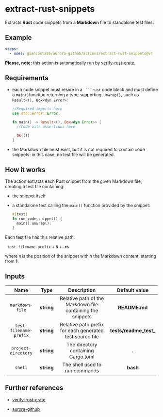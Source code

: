 # extract-rust-snippets

Extracts **Rust** code snippets from a **Markdown** file to standalone test files.

## Example

```yaml
steps:
  - uses: giancosta86/aurora-github/actions/extract-rust-snippets@v4
```

**Please, note:** this action is automatically run by [verify-rust-crate](../verify-rust-crate/README.md).

## Requirements

- each code snippet must reside in a ` ```rust` code block and must define a `main()`function returning a type supporting`.unwrap()`, such as `Result<(), Box<dyn Error>`:

  ```rust
  //Required imports here
  use std::error::Error;

  fn main() -> Result<(), Box<dyn Error>> {
    //Code with assertions here

    Ok(())
  }
  ```

- the Markdown file must exist, but it is not required to contain code snippets: in this case, no test file will be generated.

## How it works

The action extracts each Rust snippet from the given Markdown file, creating a test file containing:

- the snippet itself

- a standalone test calling the `main()` function provided by the snippet:

  ```rust
  #[test]
  fn run_code_snippet() {
    main().unwrap();
  }
  ```

Each test file has this relative path:

` test-filename-prefix` + `N` + **.rs**

where `N` is the position of the snippet within the Markdown content, starting from **1**.

## Inputs

|          Name          |    Type    |                        Description                         |      Default value      |
| :--------------------: | :--------: | :--------------------------------------------------------: | :---------------------: |
|    `markdown-file`     | **string** | Relative path of the Markdown file containing the snippets |      **README.md**      |
| `test-filename-prefix` | **string** |  Relative path prefix for each generated test source file  | **tests/readme_test\_** |
|  `project-directory`   | **string** |            The directory containing Cargo.toml             |          **.**          |
|        `shell`         | **string** |               The shell used to run commands               |        **bash**         |

## Further references

- [verify-rust-crate](../verify-rust-crate/README.md)

- [aurora-github](../../README.md)
